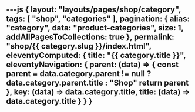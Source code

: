 ---js
{
  layout: "layouts/pages/shop/category",
  tags: [
    "shop",
    "categories"
  ],
  pagination: {
    alias: "category",
    data: "product-categories",
    size: 1,
    addAllPagesToCollections: true
  },
  permalink: "shop/{{ category.slug }}/index.html",
  eleventyComputed: {
    title: "{{ category.title }}",
    eleventyNavigation: {
      parent: (data) => {
        const parent = data.category.parent != null ? data.category.parent.title : "Shop"
        return parent
      },
      key: (data) => data.category.title,
      title: (data) => data.category.title
    }
  }
}
---
